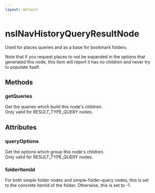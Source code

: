 ```yaml
---
layout: default
---
```


# nsINavHistoryQueryResultNode #
  
Used for places queries and as a base for bookmark folders.  
  
Note that if you request places to *not* be expanded in the options that  
generated this node, this item will report it has no children and never try  
to populate itself.  
  

## Methods ##

### getQueries ###
  
Get the queries which build this node's children.  
Only valid for RESULT_TYPE_QUERY nodes.  
  

## Attributes ##

### queryOptions ###
  
Get the options which group this node's children.  
Only valid for RESULT_TYPE_QUERY nodes.  
  

### folderItemId ###
  
For both simple folder nodes and simple-folder-query nodes, this is set  
to the concrete itemId of the folder. Otherwise, this is set to -1.  
  
